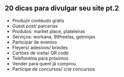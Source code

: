 ## 20 dicas para divulgar seu site pt.2

* Produzir contéudo grátis
* Guest post/ parcerias
* Produtos: market place, plateleiras
* Serviços: workana, 99freelas, getninjas
* Participar de eventos
* Fleyers/ adesivos/ brindes
* Cartões de visita/ QR code
* Telefonema para próximos
* Vender para quem já comprou
* Participe de concursos/ crie concursos